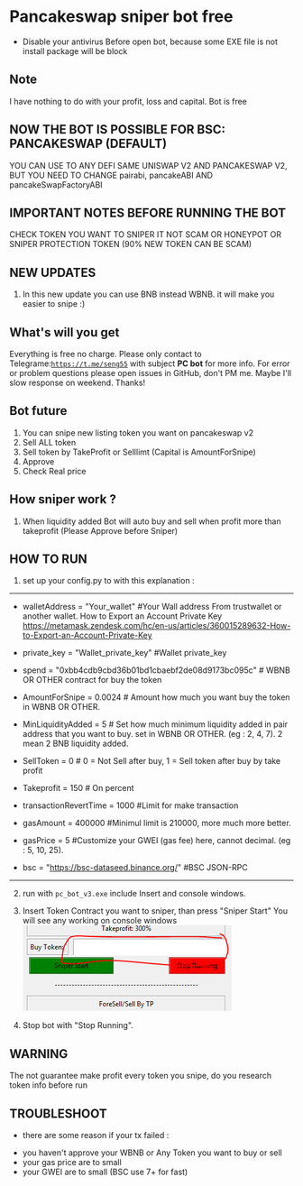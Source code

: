 <h1>Pancakeswap sniper bot free </h1>
  
* Disable your antivirus Before open bot, because some EXE file is not install package will be block
## Note
I have nothing to do with your profit, loss and capital. Bot is free


## NOW THE BOT IS POSSIBLE FOR BSC: PANCAKESWAP (DEFAULT)
  YOU CAN USE TO ANY DEFI SAME UNISWAP V2 AND PANCAKESWAP V2, BUT YOU NEED TO CHANGE pairabi, pancakeABI AND pancakeSwapFactoryABI

 

## IMPORTANT NOTES BEFORE RUNNING THE BOT
 CHECK TOKEN YOU WANT TO SNIPER IT NOT SCAM OR HONEYPOT OR SNIPER PROTECTION TOKEN (90% NEW TOKEN CAN BE SCAM)

## NEW UPDATES
1. In this new update you can use BNB instead WBNB. it will make you easier to snipe :)

## What's will you get
Everything is free no charge. Please only contact to Telegrame:<code>https://t.me/seng55</code> with subject <b>PC bot</b> for more info. For error or problem questions please open issues in GitHub, don't PM me. Maybe I'll slow response on weekend. Thanks!

## Bot future
1. You can snipe new listing token you want on pancakeswap v2 
2. Sell ALL token
3. Sell token by TakeProfit or Selllimt (Capital is AmountForSnipe)
3. Approve 
4. Check Real price

## How sniper work ?
1. When liquidity added Bot will auto buy and sell when profit more than takeprofit (Please Approve before Sniper)


## HOW TO RUN
1. set up your config.py to with this explanation : 
----------------------------------------------------------
- walletAddress = "Your_wallet"                     #Your Wall address From trustwallet or another wallet. How to Export an Account Private Key https://metamask.zendesk.com/hc/en-us/articles/360015289632-How-to-Export-an-Account-Private-Key
- private_key = "Wallet_private_key" #Wallet private_key

- spend = "0xbb4cdb9cbd36b01bd1cbaebf2de08d9173bc095c"  # WBNB OR OTHER contract for buy the token

- AmountForSnipe = 0.0024  # Amount how much you want buy the token in WBNB OR OTHER.
- MinLiquidityAdded = 5  # Set how much minimum liquidity added in pair address that you want to buy. set in WBNB OR OTHER. (eg : 2, 4, 7). 2 mean 2 BNB liquidity added.

- SellToken = 0   # 0 = Not Sell after buy, 1 = Sell token after buy by take profit
- Takeprofit = 150 # On percent

- transactionRevertTime = 1000 #Limit for make transaction
- gasAmount = 400000 #Minimul limit is 210000, more much more better.
- gasPrice = 5 #Customize your GWEI (gas fee) here, cannot decimal. (eg : 5, 10, 25).

- bsc = "https://bsc-dataseed.binance.org/"                     #BSC JSON-RPC
-------------------------------------------------

2. run with <code>pc_bot_v3.exe</code> include Insert and console windows.

3. Insert Token Contract you want to sniper, than press "Sniper Start" You will see any working on console windows<br>
   <img src="./assets/02.PNG">
   
8. Stop bot with "Stop Running".

## WARNING
The not guarantee make profit every token you snipe, do you research token info before run

## TROUBLESHOOT
* there are some reason if your tx failed :
- you haven't approve your WBNB or Any Token you want to buy or sell
- your gas price are to small
- your GWEI are to small (BSC use 7+ for fast)
